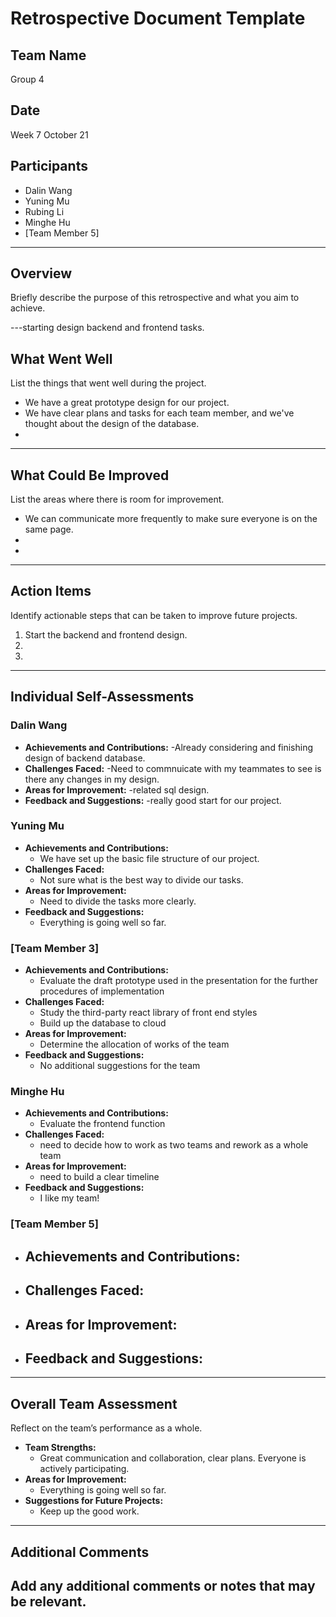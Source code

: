 # Retrospective Document Template

## Team Name
Group 4

## Date
Week 7 October 21

## Participants
- Dalin Wang
- Yuning Mu
- Rubing Li
- Minghe Hu
- [Team Member 5]

---

## Overview
Briefly describe the purpose of this retrospective and what you aim to achieve.

---starting design backend and frontend tasks.

## What Went Well
List the things that went well during the project.
- We have a great prototype design for our project.
- We have clear plans and tasks for each team member, and we've thought about the design of the database.
-

---

## What Could Be Improved
List the areas where there is room for improvement.
- We can communicate more frequently to make sure everyone is on the same page.
-
-

---

## Action Items
Identify actionable steps that can be taken to improve future projects.
1. Start the backend and frontend design.
2.
3.

---

## Individual Self-Assessments
### Dalin Wang
- **Achievements and Contributions:**
  -Already considering and finishing design of backend database.
- **Challenges Faced:**
  -Need to commnuicate with my teammates to see is there any changes in my design.
- **Areas for Improvement:**
  -related sql design.
- **Feedback and Suggestions:**
  -really good start for our project.

### Yuning Mu
- **Achievements and Contributions:**
  - We have set up the basic file structure of our project.
- **Challenges Faced:**
  - Not sure what is the best way to divide our tasks.
- **Areas for Improvement:**
  - Need to divide the tasks more clearly.
- **Feedback and Suggestions:**
  - Everything is going well so far.

### [Team Member 3]
- **Achievements and Contributions:**
  - Evaluate the draft prototype used in the presentation for the further procedures of implementation
- **Challenges Faced:**
  - Study the third-party react library of front end styles
  - Build up the database to cloud
- **Areas for Improvement:**
  - Determine the allocation of works of the team
- **Feedback and Suggestions:**
  - No additional suggestions for the team

### Minghe Hu
- **Achievements and Contributions:**
  - Evaluate the frontend function
- **Challenges Faced:**
  - need to decide how to work as two teams and rework as a whole team
- **Areas for Improvement:**
  - need to build a clear timeline
- **Feedback and Suggestions:**
  - I like my team!

### [Team Member 5]
- **Achievements and Contributions:**
  -
- **Challenges Faced:**
  -
- **Areas for Improvement:**
  -
- **Feedback and Suggestions:**
  -

---

## Overall Team Assessment
Reflect on the team’s performance as a whole.
- **Team Strengths:**
  - Great communication and collaboration, clear plans. Everyone is actively participating.
- **Areas for Improvement:**
  - Everything is going well so far.
- **Suggestions for Future Projects:**
  - Keep up the good work.

---

## Additional Comments
Add any additional comments or notes that may be relevant.
-
